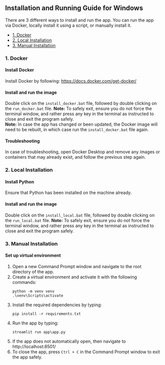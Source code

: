 <!-- omit in toc -->
## Installation and Running Guide for Windows

There are 3 different ways to install and run the app. You can run the app via Docker, locally install it using a script, or manually install it.

- [1. Docker](#1-docker)
- [2. Local Installation](#2-local-installation)
- [3. Manual Installation](#3-manual-installation)

### 1. Docker

<!-- omit in toc -->
#### Install Docker
Install Docker by following: https://docs.docker.com/get-docker/

<!-- omit in toc -->
#### Install and run the image
Double click on the `install_docker.bat` file, followed by double clicking on the `run_docker.bat` file.
**Note:** To safely exit, ensure you do not force the terminal window, and rather press any key in the terminal as instructed to close and exit the program safely.  
**Note:** In case the app has changed or been updated, the Docker image will need to be rebuilt, in which case run the `install_docker.bat` file again.

<!-- omit in toc -->
#### Troubleshooting
In case of troubleshooting, open Docker Desktop and remove any images or containers that may already exist, and follow the previous step again.

### 2. Local Installation

<!-- omit in toc -->
#### Install Python
Ensure that Python has been installed on the machine already.

<!-- omit in toc -->
#### Install and run the image
Double click on the `install_local.bat` file, followed by double clicking on the `run_local.bat` file.
**Note:** To safely exit, ensure you do not force the terminal window, and rather press any key in the terminal as instructed to close and exit the program safely.

### 3. Manual Installation

<!-- omit in toc -->
#### Set up virtual environment
1. Open a new Command Prompt window and navigate to the root directory of the app.
2. Create a virtual environment and activate it with the following commands:
    ```
    python -m venv venv 
    .\venv\Scripts\activate
    ```
3. Install the required dependencies by typing:
   ```
   pip install -r requirements.txt
   ```
4. Run the app by typing:
   ```
   streamlit run app\app.py
   ```
5. If the app does not automatically open, then navigate to http://localhost:8501/
6. To close the app, press `Ctrl + C` in the Command Prompt window to exit the app safely.
